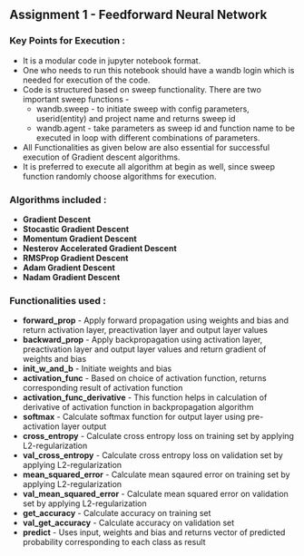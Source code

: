 ## Assignment 1 - Feedforward Neural Network

### Key Points for Execution :
* It is a modular code in jupyter notebook format.
* One who needs to run this notebook should have a wandb login which is needed for execution of the code.
* Code is structured based on sweep functionality. There are two important sweep functions -
  * wandb.sweep - to initiate sweep with config parameters, userid(entity) and project name and returns sweep id
  * wandb.agent - take parameters as sweep id and function name to be executed in loop with different combinations of parameters.
* All Functionalities as given below are also essential for successful execution of Gradient descent algorithms.
* It is preferred to execute all algorithm at begin as well, since sweep function randomly choose algorithms for execution.

### Algorithms included :
* **Gradient Descent**
* **Stocastic Gradient Descent**
* **Momentum Gradient Descent**
* **Nesterov Accelerated Gradient Descent**
* **RMSProp Gradient Descent**
* **Adam Gradient Descent**
* **Nadam Gradient Descent**

### Functionalities used :
* **forward_prop** - Apply forward propagation using weights and bias and return activation layer, preactivation layer and output layer values
* **backward_prop** - Apply backpropagation using activation layer, preactivation layer and output layer values and return gradient of weights and bias
* **init_w_and_b** - Initiate weights and bias
* **activation_func** - Based on choice of activation function, returns corresponding result of activation function
* **activation_func_derivative** - This function helps in calculation of derivative of activation function in backpropagation algorithm
* **softmax** - Calculate softmax function for output layer using pre-activation layer output
* **cross_entropy** - Calculate cross entropy loss on training set by applying L2-regularization
* **val_cross_entropy** - Calculate cross entropy loss on validation set by applying L2-regularization
* **mean_squared_error** - Calculate mean sqaured error on training set by applying L2-regularization
* **val_mean_squared_error** - Calculate mean squared error on validation set by applying L2-regularization
* **get_accuracy** - Calculate accuracy on training set
* **val_get_accuracy** - Calculate accuracy on validation set
* **predict** - Uses input, weights and bias and returns vector of predicted probability corresponding to each class as result
